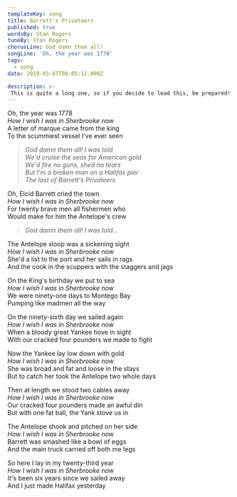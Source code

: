 ```yaml
---
templateKey: song
title: Barrett's Privateers
published: true
wordsBy: Stan Rogers
tuneBy: Stan Rogers
chorusLine: God damn them all!
songLine: 'Oh, the year was 1778'
tags:
  - song
date: 2019-03-07T08:05:12.000Z

description: >-
 This is quite a long one, so if you decide to lead this, be prepared! It doesn't hurt to keep it pacey!
---
```

Oh, the year was 1778\
_How I wish I was in Sherbrooke now_\
A letter of marque came from the king\
To the scummiest vessel I've ever seen

> _God damn them all! I was told_\
> _We'd cruise the seas for American gold_\
> _We'd fire no guns, shed no tears_\
> _But I'm a broken man on a Halifax pier_\
> _The last of Barrett's Privateers_

Oh, Elcid Barrett cried the town\
_How I wish I was in Sherbrooke now_\
For twenty brave men all fishermen who\
Would make for him the Antelope's crew

> _God damn them all! I was told..._

The Antelope sloop was a sickening sight\
_How I wish I was in Sherbrooke now_\
She'd a list to the port and her sails in rags\
And the cook in the scuppers with the staggers and jags

On the King's birthday we put to sea\
_How I wish I was in Sherbrooke now_\
We were ninety-one days to Montego Bay\
Pumping like madmen all the way

On the ninety-sixth day we sailed again\
_How I wish I was in Sherbrooke now_\
When a bloody great Yankee hove in sight\
With our cracked four pounders we made to fight

Now the Yankee lay low down with gold\
_How I wish I was in Sherbrooke now_\
She was broad and fat and loose in the stays\
But to catch her took the Antelope two whole days

Then at length we stood two cables away\
_How I wish I was in Sherbrooke now_\
Our cracked four pounders made an awful din\
But with one fat ball, the Yank stove us in

The Antelope shook and pitched on her side\
_How I wish I was in Sherbrooke now_\
Barrett was smashed like a bowl of eggs\
And the main truck carried off both me legs

So here I lay in my twenty-third year\
_How I wish I was in Sherbrooke now_\
It's been six years since we sailed away\
And I just made Halifax yesterday
